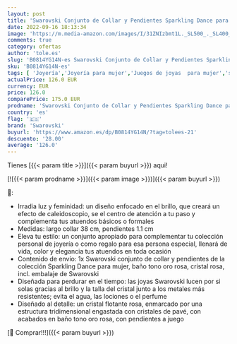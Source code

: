 ```yaml
---
layout: post
title: 'Swarovski Conjunto de Collar y Pendientes Sparkling Dance para Mujer  con Baño Tono Oro Rosa  Cristal Rosa  Colección Sparkling Dance de Swarovski'
date: 2022-09-16 18:13:34
image: 'https://m.media-amazon.com/images/I/31ZNIzbmt1L._SL500_._SL400_.jpg'
comments: true
category: ofertas
author: 'tole.es'
slug: 'B0814YG14N-es Swarovski Conjunto de Collar y Pendientes Sparkling Dance...'
sku: 'B0814YG14N-es'
tags: [ 'Joyería','Joyería para mujer','Juegos de joyas  para mujer','swarovski','🇪🇸', ]
actualPrice: 126.0 EUR
currency: EUR
price: 126.0
comparePrice: 175.0 EUR
prodname: 'Swarovski Conjunto de Collar y Pendientes Sparkling Dance para Mujer  con Baño Tono Oro Rosa  Cristal Rosa  Colección Sparkling Dance de Swarovski'
country: 'es'
flag: '🇪🇸'
brand: 'Swarovski'
buyurl: 'https://www.amazon.es/dp/B0814YG14N/?tag=tolees-21'
descuento: '28.00'
average: '126.0'
---
```


Tienes [{{< param title >}}]({{< param buyurl >}}) aqui!

[![{{< param prodname >}}]({{< param image >}})]({{< param buyurl >}})

🔎:

- Irradia luz y feminidad: un diseño enfocado en el brillo, que creará un efecto de caleidoscopio, se el centro de atención a tu paso y complementa tus atuendos básicos o formales
- Medidas: largo collar 38 cm, pendientes 1.1 cm
- Eleva tu estilo: un conjunto apropiado para complementar tu colección personal de joyería o como regalo para esa persona especial, llenará de vida, color y elegancia tus atuendos en toda ocasión
- Contenido de envío: 1x Swarovski conjunto de collar y pendientes de la colección Sparkling Dance para mujer, baño tono oro rosa, cristal rosa, incl. embalaje de Swarovski
- Diseñada para perdurar en el tiempo: las joyas Swarovski lucen por si solas gracias al brillo y la talla del cristal junto a los metales más resistentes; evita el agua, las lociones o el perfume
- Diseñado al detalle: un cristal flotante rosa, enmarcado por una estructura tridimensional engastada con cristales de pavé, con acabados en baño tono oro rosa, con pendientes a juego

[🛒 Comprar!!!]({{< param buyurl >}})

